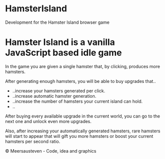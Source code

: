 # HamsterIsland
Development for the Hamster Island browser game

Hamster Island is a vanilla JavaScript based idle game
===
In the game you are given a single hamster that, by clicking, produces more hamsters.

After generating enough hamsters, you will be able to buy upgrades that..
- ..increase your hamsters generated per click.
- ..increase automatic hamster generation.
- ..increase the number of hamsters your current island can hold.
- ..

After buying every available upgrade in the current world, you can go to the next one and unlock even more upgrades.

Also, after increasing your automatically generated hamsters, rare hamsters will start to appear that will gift
you more hamsters or boost your current hamsters per second ratio.


© Meersausteven - Code, idea and graphics

